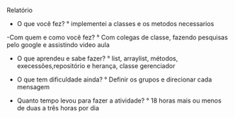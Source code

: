 Relatório

- O que você fez?
	° implementei a classes e os metodos necessarios

-Com quem e como você fez?
	° Com colegas de classe, fazendo pesquisas pelo google e assistindo video aula
	
- O que aprendeu e sabe fazer?
	° list, arraylist, métodos, execessões,repositório e herança, classe gerenciador

- O que tem dificuldade ainda?
	° Definir os grupos e direcionar cada mensagem

- Quanto tempo levou para fazer a atividade?
	° 18 horas mais ou menos de duas a três horas por dia